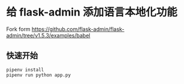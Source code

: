 # 给 flask-admin 添加语言本地化功能

Fork form https://github.com/flask-admin/flask-admin/tree/v1.5.3/examples/babel

## 快速开始

```
pipenv install
pipenv run python app.py
```
